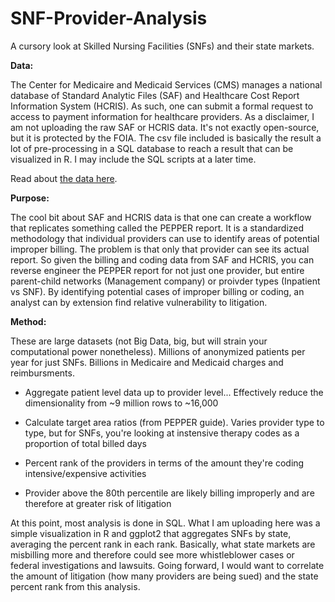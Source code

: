 # SNF-Provider-Analysis
A cursory look at Skilled Nursing Facilities (SNFs) and their state markets.

**Data:**

The Center for Medicaire and Medicaid Services (CMS) manages a national database of Standard Analytic Files (SAF) and Healthcare Cost Report Information System (HCRIS).  As such, one can submit a formal request to access to payment information for healthcare providers. As a disclaimer, I am not uploading the raw SAF or HCRIS data.  It's not exactly open-source, but it is protected by the FOIA.  The csv file included is basically the result a lot of pre-processing in a SQL database to reach a result that can be visualized in R.  I may include the SQL scripts at a later time.

Read about [the data here](https://www.cms.gov/Research-Statistics-Data-and-Systems/Downloadable-Public-Use-Files/Cost-Reports/).
  
**Purpose:**

The cool bit about SAF and HCRIS data is that one can create a workflow that replicates something called the PEPPER report.  It is a standardized methodology that individual providers can use to identify areas of potential improper billing.  The problem is that only that provider can see its actual report.  So given the billing and coding data from SAF and HCRIS, you can reverse engineer the PEPPER report for not just one provider, but entire parent-child networks (Management company) or proivder types (Inpatient vs SNF).  By identifying potential cases of improper billing or coding, an analyst can by extension find relative vulnerability to litigation.
  
**Method:**

These are large datasets (not Big Data, big, but will strain your computational power nonetheless).  Millions of anonymized patients per year for just SNFs.  Billions in Medicaire and Medicaid charges and reimbursments. 

* Aggregate patient level data up to provider level... Effectively reduce the dimensionality from ~9 million rows to ~16,000
  
* Calculate target area ratios (from PEPPER guide).  Varies provider type to type, but for SNFs, you're looking at instensive therapy codes as a proportion of total billed days
  
* Percent rank of the providers in terms of the amount they're coding intensive/expensive activities
  
* Provider above the 80th percentile are likely billing improperly and are therefore at greater risk of litigation
  
At this point, most analysis is done in SQL.  What I am uploading here was a simple visualization in R and ggplot2 that aggregates SNFs by state, averaging the percent rank in each rank.  Basically, what state markets are misbilling more and therefore could see more whistleblower cases or federal investigations and lawsuits.  Going forward, I would want to correlate the amount of litigation (how many providers are being sued) and the state percent rank from this analysis.
